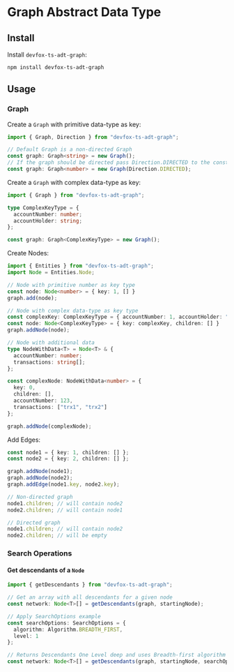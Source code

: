 # Graph Abstract Data Type

## Install

Install `devfox-ts-adt-graph`:

```bash
npm install devfox-ts-adt-graph
```

## Usage

### Graph

Create a `Graph` with primitive data-type as key:

```typescript
import { Graph, Direction } from "devfox-ts-adt-graph";

// Default Graph is a non-directed Graph
const graph: Graph<string> = new Graph();
// If the graph should be directed pass Direction.DIRECTED to the constructor
const graph: Graph<number> = new Graph(Direction.DIRECTED);
```

Create a `Graph` with complex data-type as key:

```typescript
import { Graph } from "devfox-ts-adt-graph";

type ComplexKeyType = {
  accountNumber: number;
  accountHolder: string;
};

const graph: Graph<ComplexKeyType> = new Graph();
```

Create Nodes:

```typescript
import { Entities } from "devfox-ts-adt-graph";
import Node = Entities.Node;

// Node with primitive number as key type
const node: Node<number> = { key: 1, [] }
graph.add(node);

// Node with complex data-type as key type
const complexKey: ComplexKeyType = { accountNumber: 1, accountHolder: "Person1" };
const node: Node<ComplexKeyType> = { key: complexKey, children: [] }
graph.addNode(node);

// Node with additional data
type NodeWithData<T> = Node<T> & {
  accountNumber: number;
  transactions: string[];
};

const complexNode: NodeWithData<number> = {
  key: 0,
  children: [],
  accountNumber: 123,
  transactions: ["trx1", "trx2"]
};

graph.addNode(complexNode);
```

Add Edges:

```typescript
const node1 = { key: 1, children: [] };
const node2 = { key: 2, children: [] };

graph.addNode(node1);
graph.addNode(node2);
graph.addEdge(node1.key, node2.key);

// Non-directed graph
node1.children; // will contain node2
node2.children; // will contain node1

// Directed graph
node1.children; // will contain node2
node2.children; // will be empty
```

### Search Operations

#### Get descendants of a `Node`

```typescript
import { getDescendants } from "devfox-ts-adt-graph";

// Get an array with all descendants for a given node
const network: Node<T>[] = getDescendants(graph, startingNode);

// Apply SearchOptions example
const searchOptions: SearchOptions = {
  algorithm: Algorithm.BREADTH_FIRST,
  level: 1
};

// Returns Descendants One Level deep and uses Breadth-first algorithm
const network: Node<T>[] = getDescendants(graph, startingNode, searchOptions);
```
